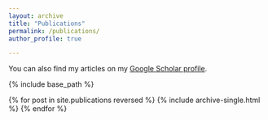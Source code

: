 ```yaml
---
layout: archive
title: "Publications"
permalink: /publications/
author_profile: true

---
```

 You can also find my articles on my [Google Scholar profile](https://scholar.google.com/citations?user=j5Nqyc4AAAAJ&hl=en).
 
 
{% include base_path %}

{% for post in site.publications reversed %}
  {% include archive-single.html %}
{% endfor %}
